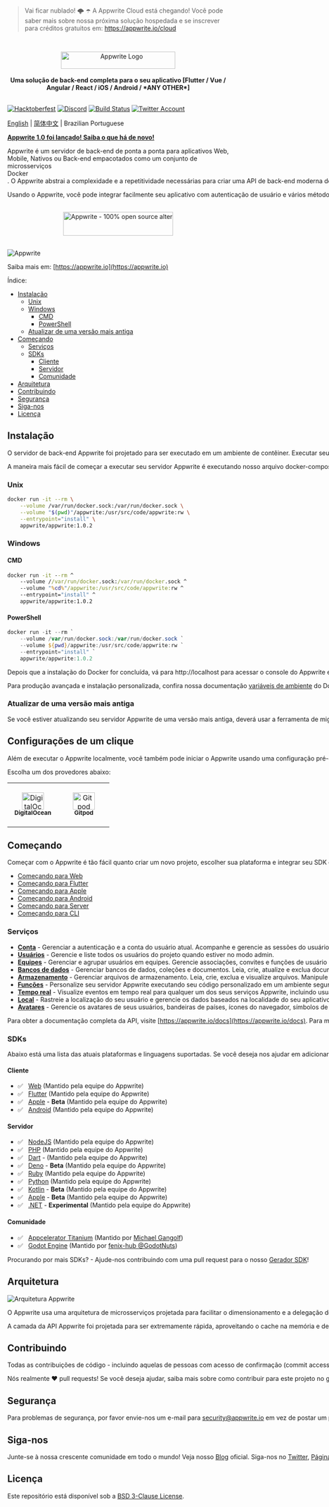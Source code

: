 > Vai ficar nublado! 🌩 ☂️
> A Appwrite Cloud está chegando! Você pode saber mais sobre nossa próxima solução hospedada e se inscrever para créditos gratuitos em: https://appwrite.io/cloud

<br />
<p align="center">
    <a href="https://appwrite.io" target="_blank"><img width="260" height="39" src="https://appwrite.io/images/appwrite.svg" alt="Appwrite Logo"></a>
    <br />
    <br />
    <b>Uma solução de back-end completa para o seu aplicativo [Flutter / Vue / Angular / React / iOS / Android / *ANY OTHER*]</b>
    <br />
    <br />
</p>


<!-- [![Build Status](https://img.shields.io/travis/com/appwrite/appwrite?style=flat-square)](https://travis-ci.com/appwrite/appwrite) -->

[![Hacktoberfest](https://img.shields.io/static/v1?label=hacktoberfest&message=ready&color=191120&style=flat-square)](https://hacktoberfest.appwrite.io)
[![Discord](https://img.shields.io/discord/564160730845151244?label=discord&style=flat-square)](https://appwrite.io/discord?r=Github)
[![Build Status](https://img.shields.io/github/workflow/status/appwrite/appwrite/Tests?label=tests&style=flat-square)](https://github.com/appwrite/appwrite/actions)
[![Twitter Account](https://img.shields.io/twitter/follow/appwrite?color=00acee&label=twitter&style=flat-square)](https://twitter.com/appwrite)

<!-- [![Docker Pulls](https://img.shields.io/docker/pulls/appwrite/appwrite?color=f02e65&style=flat-square)](https://hub.docker.com/r/appwrite/appwrite) -->
<!-- [![Translate](https://img.shields.io/badge/translate-f02e65?style=flat-square)](docs/tutorials/add-translations.md) -->
<!-- [![Swag Store](https://img.shields.io/badge/swag%20store-f02e65?style=flat-square)](https://store.appwrite.io) -->

[English](README.md) | [简体中文](README-CN.md) | Brazilian Portuguese

[**Appwrite 1.0 foi lançado! Saiba o que há de novo!**](https://appwrite.io/1.0)

Appwrite é um servidor de back-end de ponta a ponta para aplicativos Web, Mobile, Nativos ou Back-end empacotados como um conjunto de microsserviços Docker<nobr>. O Appwrite abstrai a complexidade e a repetitividade necessárias para criar uma API de back-end moderna do zero e permite que você crie aplicativos seguros mais rapidamente.

Usando o Appwrite, você pode integrar facilmente seu aplicativo com autenticação de usuário e vários métodos de login, um banco de dados para armazenar e consultar usuários e dados de equipe, armazenamento e gerenciamento de arquivos, manipulação de imagens, Cloud Functions e [mais serviços](https://appwrite.io/docs).

<p align="center">
    <br />
    <a href="https://www.producthunt.com/posts/appwrite-2?utm_source=badge-top-post-badge&utm_medium=badge&utm_souce=badge-appwrite-2" target="_blank"><img src="https://api.producthunt.com/widgets/embed-image/v1/top-post-badge.svg?post_id=360315&theme=light&period=daily" alt="Appwrite - 100&#0037;&#0032;open&#0032;source&#0032;alternative&#0032;for&#0032;Firebase | Product Hunt" style="width: 250px; height: 54px;" width="250" height="54" /></a>
    <br />
    <br />
</p>

![Appwrite](public/images/github.png)

Saiba mais em: [https://appwrite.io](https://appwrite.io)

Índice:

- [Instalação](#installation)
  - [Unix](#unix)
  - [Windows](#windows)
    - [CMD](#cmd)
    - [PowerShell](#powershell)
  - [Atualizar de uma versão mais antiga](#upgrade-from-an-older-version)
- [Começando](#getting-started)
  - [Serviços](#services)
  - [SDKs](#sdks)
    - [Cliente](#client)
    - [Servidor](#server)
    - [Comunidade](#community)
- [Arquitetura](#architecture)
- [Contribuindo](#contributing)
- [Segurança](#security)
- [Siga-nos](#follow-us)
- [Licença](#license)

## Instalação

O servidor de back-end Appwrite foi projetado para ser executado em um ambiente de contêiner. Executar seu servidor é tão fácil quanto executar um comando do seu terminal. Você pode executar o Appwrite em seu localhost usando docker-compose ou em qualquer outra ferramenta de orquestração de contêiner, como Kubernetes, Docker Swarm ou Rancher.

A maneira mais fácil de começar a executar seu servidor Appwrite é executando nosso arquivo docker-compose. Antes de executar o comando de instalação, certifique-se de ter o [Docker](https://www.docker.com/products/docker-desktop) instalado em sua máquina:

### Unix

```bash
docker run -it --rm \
    --volume /var/run/docker.sock:/var/run/docker.sock \
    --volume "$(pwd)"/appwrite:/usr/src/code/appwrite:rw \
    --entrypoint="install" \
    appwrite/appwrite:1.0.2
```

### Windows

#### CMD

```cmd
docker run -it --rm ^
    --volume //var/run/docker.sock:/var/run/docker.sock ^
    --volume "%cd%"/appwrite:/usr/src/code/appwrite:rw ^
    --entrypoint="install" ^
    appwrite/appwrite:1.0.2
```

#### PowerShell

```powershell
docker run -it --rm `
    --volume /var/run/docker.sock:/var/run/docker.sock `
    --volume ${pwd}/appwrite:/usr/src/code/appwrite:rw `
    --entrypoint="install" `
    appwrite/appwrite:1.0.2
```

Depois que a instalação do Docker for concluída, vá para http://localhost para acessar o console do Appwrite em seu navegador. Observe que em hosts nativos não Linux, o servidor pode levar alguns minutos para iniciar após a conclusão da instalação.

Para produção avançada e instalação personalizada, confira nossa documentação [variáveis de ambiente](https://appwrite.io/docs/environment-variables) do Docker. Você também pode usar nossos arquivos públicos [docker-compose.yml](https://appwrite.io/install/compose) e [.env](https://appwrite.io/install/env) para configurar manualmente um ambiente.

### Atualizar de uma versão mais antiga

Se você estiver atualizando seu servidor Appwrite de uma versão mais antiga, deverá usar a ferramenta de migração Appwrite assim que a configuração for concluída. Para obter mais informações sobre isso, confira os [documentos de instalação](https://appwrite.io/docs/installation).

## Configurações de um clique

Além de executar o Appwrite localmente, você também pode iniciar o Appwrite usando uma configuração pré-configurada. Isso permite que você comece a usar o Appwrite rapidamente sem instalar o Docker em sua máquina local.

Escolha um dos provedores abaixo:

<table border="0">
  <tr>
    <td align="center" width="100" height="100">
      <a href="https://marketplace.digitalocean.com/apps/appwrite">
        <img width="50" height="39" src="public/images/integrations/digitalocean-logo.svg" alt="DigitalOcean Logo" />
          <br /><sub><b>DigitalOcean</b></sub></a>
        </a>
    </td>
    <td align="center" width="100" height="100">
      <a href="https://gitpod.io/#https://github.com/appwrite/integration-for-gitpod">
        <img width="50" height="39" src="public/images/integrations/gitpod-logo.svg" alt="Gitpod Logo" />
          <br /><sub><b>Gitpod</b></sub></a>    
      </a>
    </td>
  </tr>
</table>

## Começando

Começar com o Appwrite é tão fácil quanto criar um novo projeto, escolher sua plataforma e integrar seu SDK em seu código. Você pode começar facilmente com sua plataforma de escolha lendo um de nossos tutoriais de introdução.

- [Começando para Web](https://appwrite.io/docs/getting-started-for-web)
- [Começando para Flutter](https://appwrite.io/docs/getting-started-for-flutter)
- [Começando para Apple](https://appwrite.io/docs/getting-started-for-apple)
- [Começando para Android](https://appwrite.io/docs/getting-started-for-android)
- [Começando para Server](https://appwrite.io/docs/getting-started-for-server)
- [Começando para CLI](https://appwrite.io/docs/command-line)

### Serviços

- [**Conta**](https://appwrite.io/docs/client/account) - Gerenciar a autenticação e a conta do usuário atual. Acompanhe e gerencie as sessões do usuário, dispositivos, métodos de login e logs de segurança.
- [**Usuários**](https://appwrite.io/docs/server/users) - Gerencie e liste todos os usuários do projeto quando estiver no modo admin.
- [**Equipes**](https://appwrite.io/docs/client/teams) - Gerenciar e agrupar usuários em equipes. Gerencie associações, convites e funções de usuário em uma equipe.
- [**Bancos de dados**](https://appwrite.io/docs/client/databases) - Gerenciar bancos de dados, coleções e documentos. Leia, crie, atualize e exclua documentos e filtre listas de coleções de documentos usando filtros avançados.
- [**Armazenamento**](https://appwrite.io/docs/client/storage) - Gerenciar arquivos de armazenamento. Leia, crie, exclua e visualize arquivos. Manipule a visualização de seus arquivos para se adequar perfeitamente ao seu aplicativo. Todos os arquivos são verificados pelo ClamAV e armazenados de forma segura e criptografada.
- [**Funções**](https://appwrite.io/docs/server/functions) - Personalize seu servidor Appwrite executando seu código personalizado em um ambiente seguro e isolado. Você pode acionar seu código em qualquer evento do sistema Appwrite, manualmente ou usando uma programação CRON.
- [**Tempo real**](https://appwrite.io/docs/realtime) - Visualize eventos em tempo real para qualquer um dos seus serviços Appwrite, incluindo usuários, armazenamento, funções, bancos de dados e muito mais.
- [**Local**](https://appwrite.io/docs/client/locale) - Rastreie a localização do seu usuário e gerencie os dados baseados na localidade do seu aplicativo.
- [**Avatares**](https://appwrite.io/docs/client/avatars) - Gerencie os avatares de seus usuários, bandeiras de países, ícones do navegador, símbolos de cartão de crédito e gere códigos QR.

Para obter a documentação completa da API, visite [https://appwrite.io/docs](https://appwrite.io/docs). Para mais tutoriais, notícias e anúncios, confira nosso [blog](https://medium.com/appwrite-io) e [servidor no Discord](https://discord.gg/GSeTUeA).

### SDKs

Abaixo está uma lista das atuais plataformas e linguagens suportadas. Se você deseja nos ajudar em adicionar suporte para a plataforma de sua escolha, acesse nosso projeto [Gerador SDK](https://github.com/appwrite/sdk-generator) e veja nosso [guia de contribuição](https://github.com/appwrite/sdk-generator/blob/master/CONTRIBUTING.md).

#### Cliente

- ✅ &nbsp; [Web](https://github.com/appwrite/sdk-for-web) (Mantido pela equipe do Appwrite)
- ✅ &nbsp; [Flutter](https://github.com/appwrite/sdk-for-flutter) (Mantido pela equipe do Appwrite)
- ✅ &nbsp; [Apple](https://github.com/appwrite/sdk-for-apple) - **Beta** (Mantido pela equipe do Appwrite)
- ✅ &nbsp; [Android](https://github.com/appwrite/sdk-for-android) (Mantido pela equipe do Appwrite)

#### Servidor

- ✅ &nbsp; [NodeJS](https://github.com/appwrite/sdk-for-node) (Mantido pela equipe do Appwrite)
- ✅ &nbsp; [PHP](https://github.com/appwrite/sdk-for-php) (Mantido pela equipe do Appwrite)
- ✅ &nbsp; [Dart](https://github.com/appwrite/sdk-for-dart) - (Mantido pela equipe do Appwrite)
- ✅ &nbsp; [Deno](https://github.com/appwrite/sdk-for-deno) - **Beta** (Mantido pela equipe do Appwrite)
- ✅ &nbsp; [Ruby](https://github.com/appwrite/sdk-for-ruby) (Mantido pela equipe do Appwrite)
- ✅ &nbsp; [Python](https://github.com/appwrite/sdk-for-python) (Mantido pela equipe do Appwrite)
- ✅ &nbsp; [Kotlin](https://github.com/appwrite/sdk-for-kotlin) - **Beta** (Mantido pela equipe do Appwrite)
- ✅ &nbsp; [Apple](https://github.com/appwrite/sdk-for-apple) - **Beta** (Mantido pela equipe do Appwrite)
- ✅ &nbsp; [.NET](https://github.com/appwrite/sdk-for-dotnet) - **Experimental** (Mantido pela equipe do Appwrite)

#### Comunidade

- ✅ &nbsp; [Appcelerator Titanium](https://github.com/m1ga/ti.appwrite) (Mantido por [Michael Gangolf](https://github.com/m1ga/))
- ✅ &nbsp; [Godot Engine](https://github.com/GodotNuts/appwrite-sdk) (Mantido por [fenix-hub @GodotNuts](https://github.com/fenix-hub))

Procurando por mais SDKs? - Ajude-nos contribuindo com uma pull request para o nosso [Gerador SDK](https://github.com/appwrite/sdk-generator)!

## Arquitetura

![Arquitetura Appwrite](docs/specs/overview.drawio.svg)

O Appwrite usa uma arquitetura de microsserviços projetada para facilitar o dimensionamento e a delegação de responsabilidades. Além disso, o Appwrite suporta várias APIs (REST, WebSocket e GraphQL-soon) para permitir que você interaja com seus recursos, aproveitando seu conhecimento existente e protocolos de sua escolha.

A camada da API Appwrite foi projetada para ser extremamente rápida, aproveitando o cache na memória e delegando quaisquer tarefas pesadas aos trabalhadores em segundo plano do Appwrite. Os trabalhadores em segundo plano também permitem que você controle com precisão sua capacidade de computação e custos usando uma fila de mensagens para lidar com a carga. Você pode saber mais sobre nossa arquitetura no [guia de contribuição](CONTRIBUTING.md#architecture-1).

## Contribuindo

Todas as contribuições de código - incluindo aquelas de pessoas com acesso de confirmação (commit access) - devem passar por uma pull request e ser aprovadas por um desenvolvedor principal antes de serem mescladas. Isso é para garantir uma revisão adequada de todo o código.

Nós realmente ❤️ pull requests! Se você deseja ajudar, saiba mais sobre como contribuir para este projeto no [guia de contribuição](CONTRIBUTING.md).

## Segurança

Para problemas de segurança, por favor envie-nos um e-mail para [security@appwrite.io](mailto:security@appwrite.io) em vez de postar um problema público no GitHub.

## Siga-nos

Junte-se à nossa crescente comunidade em todo o mundo! Veja nosso [Blog](https://medium.com/appwrite-io) oficial. Siga-nos no [Twitter](https://twitter.com/appwrite), [Página do Facebook](https://www.facebook.com/appwrite.io), [Grupo do Facebook](https://www.facebook.com/groups/appwrite.developers/) , [Comunidade de Desenvolvedores](https://dev.to/appwrite) ou participe do nosso [Servidor no Discord](https://discord.gg/GSeTUeA) ao vivo para mais ajudas, ideias e discussões.

## Licença

Este repositório está disponível sob a [BSD 3-Clause License](./LICENSE).
